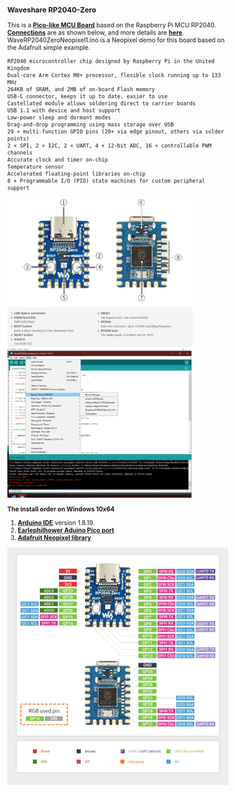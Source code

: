 ### Waveshare RP2040-Zero

This is a [**Pico-like MCU Board**](https://www.waveshare.com/rp2040-zero.htm) based on the Raspberry Pi MCU RP2040. [**Connections**](connections.jpg) are as shown below, and more details are [**here**](https://www.waveshare.com/wiki/RP2040-Zero). WaveRP2040ZeroNeopixel1.ino is a Neopixel demo for this board based on the Adafruit simple example. 

```
RP2040 microcontroller chip designed by Raspberry Pi in the United Kingdom
Dual-core Arm Cortex M0+ processor, flexible clock running up to 133 MHz
264KB of SRAM, and 2MB of on-board Flash memory
USB-C connector, keeps it up to date, easier to use
Castellated module allows soldering direct to carrier boards
USB 1.1 with device and host support
Low-power sleep and dormant modes
Drag-and-drop programming using mass storage over USB
29 × multi-function GPIO pins (20× via edge pinout, others via solder points)
2 × SPI, 2 × I2C, 2 × UART, 4 × 12-bit ADC, 16 × controllable PWM channels
Accurate clock and timer on-chip
Temperature sensor
Accelerated floating-point libraries on-chip
8 × Programmable I/O (PIO) state machines for custom peripheral support
```
<p align="left">
<img src="images/zero1.jpg" height="340" />   
<img src="images/zero2.jpg" height="340" /> 
</p>

**The install order on Windows 10x64**
1. [**Arduino IDE**](https://www.arduino.cc/en/software) version 1.8.19.
2. [**Earlephilhower Aduino Pico port**](https://github.com/earlephilhower/arduino-pico/)
6. [**Adafruit Neopixel library**](https://github.com/adafruit/Adafruit_NeoPixel)

<p align="left">
<img src="connections.jpg" height="540" />   
</p>
